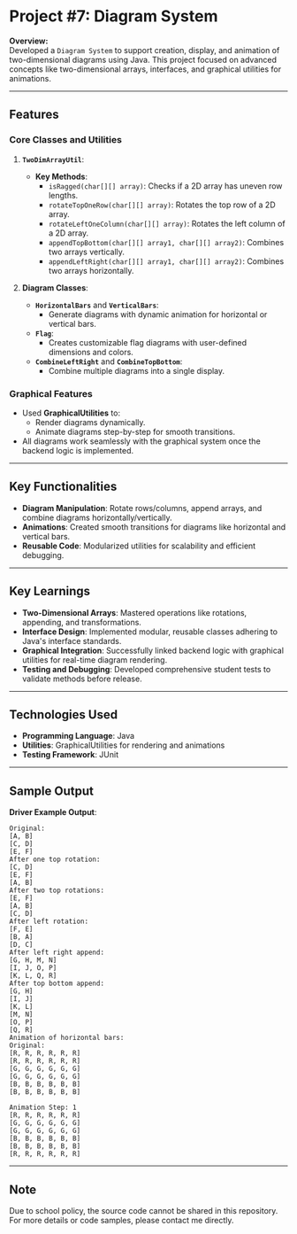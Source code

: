 # Project #7: Diagram System

**Overview:**  
Developed a `Diagram System` to support creation, display, and animation of two-dimensional diagrams using Java. This project focused on advanced concepts like two-dimensional arrays, interfaces, and graphical utilities for animations.

---

## Features

### **Core Classes and Utilities**
1. **`TwoDimArrayUtil`**:
   - **Key Methods**:
     - `isRagged(char[][] array)`: Checks if a 2D array has uneven row lengths.
     - `rotateTopOneRow(char[][] array)`: Rotates the top row of a 2D array.
     - `rotateLeftOneColumn(char[][] array)`: Rotates the left column of a 2D array.
     - `appendTopBottom(char[][] array1, char[][] array2)`: Combines two arrays vertically.
     - `appendLeftRight(char[][] array1, char[][] array2)`: Combines two arrays horizontally.

2. **Diagram Classes**:
   - **`HorizontalBars`** and **`VerticalBars`**:
     - Generate diagrams with dynamic animation for horizontal or vertical bars.
   - **`Flag`**:
     - Creates customizable flag diagrams with user-defined dimensions and colors.
   - **`CombineLeftRight`** and **`CombineTopBottom`**:
     - Combine multiple diagrams into a single display.

### **Graphical Features**
- Used **GraphicalUtilities** to:
  - Render diagrams dynamically.
  - Animate diagrams step-by-step for smooth transitions.
- All diagrams work seamlessly with the graphical system once the backend logic is implemented.

---

## Key Functionalities
- **Diagram Manipulation**: Rotate rows/columns, append arrays, and combine diagrams horizontally/vertically.
- **Animations**: Created smooth transitions for diagrams like horizontal and vertical bars.
- **Reusable Code**: Modularized utilities for scalability and efficient debugging.

---

## Key Learnings
- **Two-Dimensional Arrays**: Mastered operations like rotations, appending, and transformations.
- **Interface Design**: Implemented modular, reusable classes adhering to Java's interface standards.
- **Graphical Integration**: Successfully linked backend logic with graphical utilities for real-time diagram rendering.
- **Testing and Debugging**: Developed comprehensive student tests to validate methods before release.

---

## Technologies Used
- **Programming Language**: Java  
- **Utilities**: GraphicalUtilities for rendering and animations  
- **Testing Framework**: JUnit

---

## Sample Output

**Driver Example Output**:
```
Original:
[A, B]
[C, D]
[E, F]
After one top rotation:
[C, D]
[E, F]
[A, B]
After two top rotations:
[E, F]
[A, B]
[C, D]
After left rotation:
[F, E]
[B, A]
[D, C]
After left right append:
[G, H, M, N]
[I, J, O, P]
[K, L, Q, R]
After top bottom append:
[G, H]
[I, J]
[K, L]
[M, N]
[O, P]
[Q, R]
Animation of horizontal bars:
Original:
[R, R, R, R, R, R]
[R, R, R, R, R, R]
[G, G, G, G, G, G]
[G, G, G, G, G, G]
[B, B, B, B, B, B]
[B, B, B, B, B, B]

Animation Step: 1
[R, R, R, R, R, R]
[G, G, G, G, G, G]
[G, G, G, G, G, G]
[B, B, B, B, B, B]
[B, B, B, B, B, B]
[R, R, R, R, R, R]
```

---

## Note
Due to school policy, the source code cannot be shared in this repository. For more details or code samples, please contact me directly.
